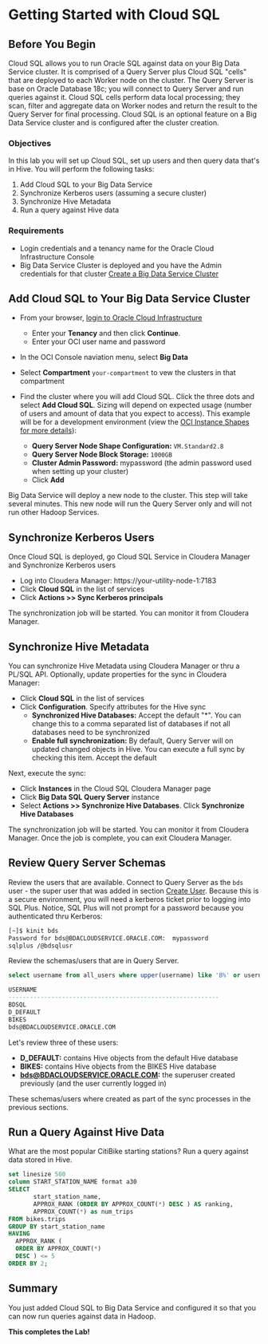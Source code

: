 # Getting Started with Cloud SQL
## Before You Begin

Cloud SQL allows you to run Oracle SQL against data on your Big Data Service cluster.  It is comprised of a Query Server plus Cloud SQL "cells" that are deployed to each Worker node on the cluster.  The Query Server is base on Oracle Database 18c; you will connect to Query Server and run queries against it.  Cloud SQL cells perform data local processing; they scan, filter and aggregate data on Worker nodes and return the result to the Query Server for final processing.  Cloud SQL is an optional feature on a Big Data Service cluster and is configured after the cluster creation.

### Objectives
In this lab you will set up Cloud SQL, set up users and then query data that's in Hive.  You will perform the following tasks:
1. Add Cloud SQL to your Big Data Service
1. Synchronize Kerberos users (assuming a secure cluster)
1. Synchronize Hive Metadata
1. Run a query against Hive data

### Requirements
* Login credentials and a tenancy name for the Oracle Cloud Infrastructure Console
* Big Data Service Cluster is deployed and you have the Admin credentials for that cluster [Create a Big Data Service Cluster](?create-cluster)

## Add Cloud SQL to Your Big Data Service Cluster
* From your browser, [login to Oracle Cloud Infrastructure](https://console.us-ashburn-1.oraclecloud.com/a/tenancy)
    * Enter your **Tenancy** and then click **Continue**.
    * Enter your OCI user name and password

* In the OCI Console naviation menu, select **Big Data**
* Select **Compartment** `your-compartment` to vew the clusters in that compartment
* Find the cluster where you will add Cloud SQL.  Click the three dots and select **Add Cloud SQL**.  Sizing will depend on expected usage (number of users and amount of data that you expect to access).  This example will be for a development environment (view the [OCI Instance Shapes for more details](https://docs.cloud.oracle.com/iaas/Content/Compute/References/computeshapes.htm)):

    * **Query Server Node Shape Configuration:** `VM.Standard2.8`
    * **Query Server Node Block Storage:** `1000GB`
    * **Cluster Admin Password:** mypassword (the admin password used when setting up your cluster)
    * Click **Add**

Big Data Service will deploy a new node to the cluster.  This step will take several minutes.  This new node will run the Query Server only and will not run other Hadoop Services.

## Synchronize Kerberos Users

Once Cloud SQL is deployed, go Cloud SQL Service in Cloudera Manager and Synchronize Kerberos users
* Log into Cloudera Manager:  https://your-utility-node-1:7183
* Click **Cloud SQL** in the list of services
* Click **Actions >> Sync Kerberos principals**

The synchronization job will be started.  You can monitor it from Cloudera Manager.

## Synchronize Hive Metadata

You can synchronize Hive Metadata using Cloudera Manager or thru a PL/SQL API.  Optionally, update properties for the sync in Cloudera  Manager:
* Click **Cloud SQL** in the list of services
* Click **Configuration**.  Specify attributes for the Hive sync
    * **Synchronized Hive Databases:**  Accept the default "*".  You can change this to a comma separated list of databases if not all databases need to be synchronized
    * **Enable full synchronization:** By default, Query Server will on updated changed objects in Hive.  You can execute a full sync by checking this item.  Accept the default

Next, execute the sync:
* Click **Instances** in the Cloud SQL Cloudera Manager page
* Click **Big Data SQL Query Server** instance
* Select **Actions >> Synchronize Hive Databases**.  Click **Synchronize Hive Databases**

The synchronization job will be started.  You can monitor it from Cloudera Manager.  Once the job is complete, you can exit Cloudera Manager.

## Review Query Server Schemas

Review the users that are available. Connect to Query Server as the `bds` user - the super user that was added in section [Create User](?create-user.md).  Because this is a secure environment, you will need a kerberos ticket prior to logging into SQL Plus.  Notice, SQL Plus will not prompt for a password because you authenticated thru Kerberos:
```bash
[~]$ kinit bds
Password for bds@BDACLOUDSERVICE.ORACLE.COM:  mypassword
sqlplus /@bdsqlusr
```

Review the schemas/users that are in Query Server.
```SQL
select username from all_users where upper(username) like 'B%' or username = 'D_DEFAULT';

USERNAME
-----------------------------------------------------------
BDSQL
D_DEFAULT
BIKES
bds@BDACLOUDSERVICE.ORACLE.COM
```

Let's review three of these users:
* **D_DEFAULT:**  contains Hive objects from the default Hive database
* **BIKES:** contains Hive objects from the BIKES Hive database
* **bds@BDACLOUDSERVICE.ORACLE.COM:** the superuser created previously (and the user currently logged in)

These schemas/users where created as part of the sync processes in the previous sections.

## Run a Query Against Hive Data
What are the most popular CitiBike starting stations?  Run a query against data stored in Hive.

```SQL
set linesize 500
column START_STATION_NAME format a30
SELECT 
       start_station_name, 
       APPROX_RANK (ORDER BY APPROX_COUNT(*) DESC ) AS ranking,
       APPROX_COUNT(*) as num_trips
FROM bikes.trips
GROUP BY start_station_name
HAVING 
  APPROX_RANK ( 
  ORDER BY APPROX_COUNT(*) 
  DESC ) <= 5
ORDER BY 2;
```
## Summary
You just added Cloud SQL to Big Data Service and configured it so that you can now run queries against data in Hadoop.

**This completes the Lab!**

